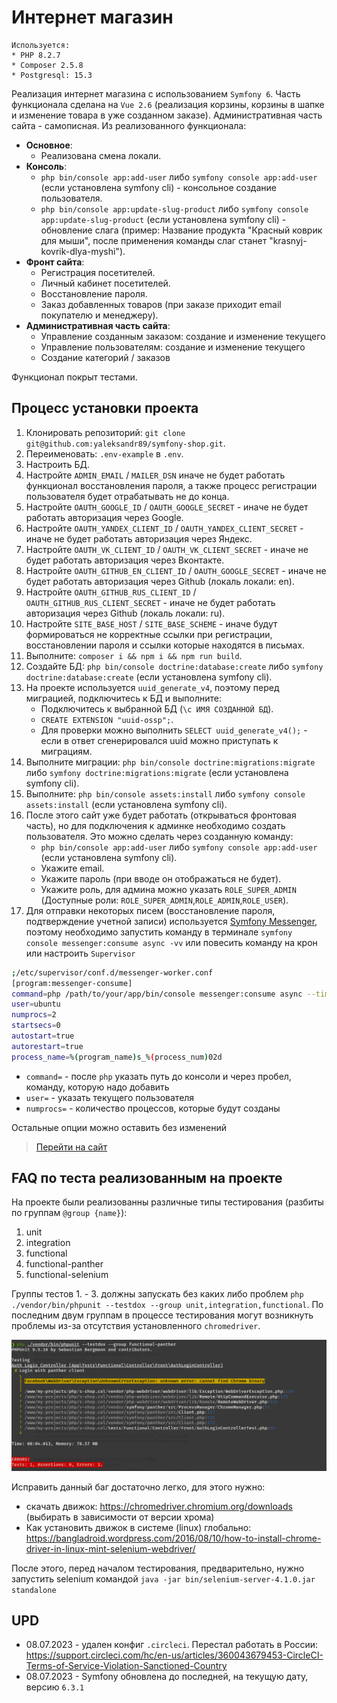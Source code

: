 # Интернет магазин

```
Используется:
* PHP 8.2.7
* Composer 2.5.8
* Postgresql: 15.3
```

Реализация интернет магазина с использованием `Symfony 6`. Часть функционала сделана на `Vue 2.6` (реализация корзины, 
корзины в шапке и изменение товара в уже созданном заказе). Административная часть сайта - самописная. Из реализованного функционала:

* **Основное**:
  * Реализована смена локали.
* **Консоль**:
  * `php bin/console app:add-user` либо `symfony console app:add-user` (если установлена symfony cli) - консольное создание пользователя.
  * `php bin/console app:update-slug-product` либо `symfony console app:update-slug-product` (если установлена symfony cli) - обновление слага (пример: Название продукта "Красный коврик для мыши", после применения команды слаг станет "krasnyj-kovrik-dlya-myshi"). 
* **Фронт сайта**:
  * Регистрация посетителей.
  * Личный кабинет посетителей.
  * Восстановление пароля.
  * Заказ добавленных товаров (при заказе приходит email покупателю и менеджеру).
* **Административная часть сайта**:
  * Управление созданным заказом: создание и изменение текущего
  * Управление пользователям: создание и изменение текущего
  * Создание категорий / заказов

Функционал покрыт тестами.

## Процесс установки проекта

1. Клонировать репозиторий: `git clone git@github.com:yaleksandr89/symfony-shop.git`.
2. Переименовать: `.env-example` в `.env`.
3. Настроить БД.
4. Настройте `ADMIN_EMAIL` / `MAILER_DSN` иначе не будет работать функционал восстановления пароля, а также процесс регистрации пользователя будет отрабатывать не до конца.
5. Настройте `OAUTH_GOOGLE_ID` / `OAUTH_GOOGLE_SECRET` - иначе не будет работать авторизация через Google.
6. Настройте `OAUTH_YANDEX_CLIENT_ID` / `OAUTH_YANDEX_CLIENT_SECRET` - иначе не будет работать авторизация через Яндекс.
7. Настройте `OAUTH_VK_CLIENT_ID` / `OAUTH_VK_CLIENT_SECRET` - иначе не будет работать авторизация через Вконтакте.
8. Настройте `OAUTH_GITHUB_EN_CLIENT_ID` / `OAUTH_GOOGLE_SECRET` - иначе не будет работать авторизация через Github (локаль локали: en).
9. Настройте `OAUTH_GITHUB_RUS_CLIENT_ID` / `OAUTH_GITHUB_RUS_CLIENT_SECRET` - иначе не будет работать авторизация через Github (локаль локали: ru).
10. Настройте `SITE_BASE_HOST` / `SITE_BASE_SCHEME` - иначе будут формироваться не корректные ссылки при регистрации, восстановлении пароля и ссылки которые находятся в письмах.
11. Выполните: `composer i && npm i && npm run build`.
12. Создайте БД: `php bin/console doctrine:database:create` либо `symfony doctrine:database:create` (если установлена symfony cli).
13. На проекте используется `uuid_generate_v4`, поэтому перед миграцией, подключитесь к БД и выполните:
    * Подключитесь к выбранной БД (`\c ИМЯ СОЗДАННОЙ БД`).
    * `CREATE EXTENSION "uuid-ossp";`.
    * Для проверки можно выполнить `SELECT uuid_generate_v4();` - если в ответ сгенерировался uuid можно приступать к миграциям.
14. Выполните миграции: `php bin/console doctrine:migrations:migrate` либо `symfony doctrine:migrations:migrate` (если установлена symfony cli).
15. Выполните: `php bin/console assets:install` либо `symfony console assets:install` (если установлена symfony cli).
16. После этого сайт уже будет работать (открываться фронтовая часть), но для подключения к админке необходимо создать пользователя. Это можно сделать через созданную команду:
    * `php bin/console app:add-user` либо `symfony console app:add-user` (если установлена symfony cli).
    * Укажите email.
    * Укажите пароль (при вводе он отображаться не будет).
    * Укажите роль, для админа можно указать `ROLE_SUPER_ADMIN` (Доступные роли: `ROLE_SUPER_ADMIN`,`ROLE_ADMIN`,`ROLE_USER`).
17. Для отправки некоторых писем (восстановление пароля, подтверждение учетной записи) используется [Symfony Messenger](https://symfony.com/doc/current/components/messenger.html "Symfony Messenger"), поэтому необходимо запустить команду в терминале `symfony console messenger:consume async -vv` или повесить команду на крон или настроить `Supervisor`
```bash
;/etc/supervisor/conf.d/messenger-worker.conf
[program:messenger-consume]
command=php /path/to/your/app/bin/console messenger:consume async --time-limit=3600
user=ubuntu
numprocs=2
startsecs=0
autostart=true
autorestart=true
process_name=%(program_name)s_%(process_num)02d
```
* `command=` - после `php` указать путь до консоли и через пробел, команду, которую надо добавить
* `user=` - указать текущего пользователя
* `numprocs=` - количество процессов, которые будут созданы

Остальные опции можно оставить без изменений

>  [Перейти на сайт](https://s-shop.alexanderyurchenko.ru/ "Перейти на сайт")

## FAQ по теста реализованным на проекте

На проекте были реализованны различные типы тестирования (разбиты по группам `@group {name}`):

1. unit
2. integration
3. functional
4. functional-panther
5. functional-selenium

Группы тестов 1. - 3. должны запускать без каких либо проблем `php ./vendor/bin/phpunit --testdox --group unit,integration,functional`. По последним двум группам
в процессе тестирования могут возникнуть проблемы из-за отсутствия установленного `chromedriver`. 

![chromedriver-not-found.png](chromedriver-not-found.png)

Исправить данный баг достаточно легко, для этого нужно:
* скачать движок: https://chromedriver.chromium.org/downloads (выбирать в зависимости от версии хрома)
* Как установить движок в системе (linux) глобально: https://bangladroid.wordpress.com/2016/08/10/how-to-install-chrome-driver-in-linux-mint-selenium-webdriver/

После этого, перед началом тестирования, предварительно, нужно запустить selenium командой `java -jar bin/selenium-server-4.1.0.jar standalone`

## UPD

* 08.07.2023 - удален конфиг `.circleci`. Перестал работать в России: https://support.circleci.com/hc/en-us/articles/360043679453-CircleCI-Terms-of-Service-Violation-Sanctioned-Country
* 08.07.2023 - Symfony обновлена до последней, на текущую дату, версию `6.3.1`
